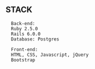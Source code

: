 ## STACK

```
  Back-end:
  Ruby 2.5.0
  Rails 6.0.0
  Database: Postgres
```
```
  Front-end:
  HTML, CSS, Javascript, jQuery
  Bootstrap
```